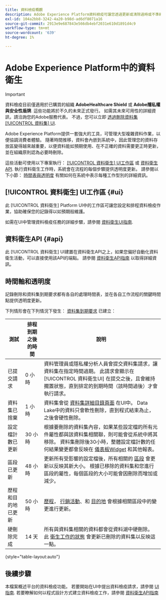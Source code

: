 ```yaml
---
title: 資料檢疫概觀
description: Adobe Experience Platform資料檢疫可讓您透過更新或清除過時或不準確的記錄，來管理資料的生命週期。
exl-id: 104a2bb8-3242-4a20-b98d-ad6df8071a16
source-git-commit: 2913e9e687843e566db4ebf2031e610d1891d4c9
workflow-type: tm+mt
source-wordcount: '639'
ht-degree: 1%

---
```


# Adobe Experience Platform中的資料衛生

>[!IMPORTANT]
>
>資料檢疫目前僅適用於已購買的組織 **AdobeHealthcare Shield** 或 **Adobe隱私權與安全性盾牌**. 這些功能將於不久的未來正式發行。 如需其未來可用性的詳細資訊，請洽詢您的Adobe服務代表。 不過，您可以立即 [透過刪除資料集 [!UICONTROL 資料集] UI](../catalog/datasets/user-guide.md#delete).

Adobe Experience Platform提供一套強大的工具，可管理大型複雜資料作業，以便協調消費者體驗。 隨著時間推移，資料會內嵌到系統中，因此管理您的資料存放區變得越來越重要，以便資料能如預期使用、在不正確的資料需要更正時更新，並在組織原則認為必要時刪除。

<!-- Platform's data hygiene capabilities allow you to manage your stored data through the following:

* Scheduling automated dataset expirations
* Deleting individual records from one or all datasets

>[!IMPORTANT]
>
>Record deletes are meant to be used for data cleansing, removing anonymous data, or data minimization. They are **not** to be used for data subject rights requests (compliance) as pertaining to privacy regulations like the General Data Protection Regulation (GDPR). For all compliance use cases, use [Adobe Experience Platform Privacy Service](../privacy-service/home.md) instead. -->

這些活動可使用以下專案執行： [[!UICONTROL 資料衛生] UI工作區](#ui) 或 [資料衛生API](#api). 執行資料衛生工作時，系統會在流程的每個步驟提供透明度更新。 請參閱以下小節： [時間表與透明度](#timelines-and-transparency) 有關如何在系統中表示每種工作型別的詳細資訊。

## [!UICONTROL 資料衛生] UI工作區 {#ui}

此 [!UICONTROL 資料衛生] Platform UI中的工作區可讓您設定和排程資料檢疫作業，協助確保您的記錄得以如預期般維護。

如需在UI中管理資料檢疫任務的詳細步驟，請參閱 [資料衛生UI指南](./ui/overview.md).

## 資料衛生API {#api}

此 [!UICONTROL 資料衛生] UI建置在資料衛生API之上，如果您偏好自動化資料衛生活動，可以直接使用該API的端點。 請參閱 [資料衛生API指南](./api/overview.md) 以取得詳細資訊。

## 時間軸和透明度

記錄刪除和資料集到期要求都有各自的處理時間表，並在各自工作流程的關鍵時間點提供透明度更新。

<!-- ### Dataset expirations {#dataset-expiration-transparency} -->

下列情形會在下列情況下發生： [資料集到期要求](./ui/dataset-expiration.md) 已建立：

| 測試 | 排程到期之後的時間 | 說明 |
| --- | --- | --- |
| 已提交請求 | 0 小時 | 資料管理員或隱私權分析人員會提交資料集請求，讓資料集在指定時間過期。 此請求會顯示在 [!UICONTROL 資料衛生UI] 在提交之後，且會維持擱置狀態，直到排定的到期時間（該時間過後）才會執行請求。 |
| 資料集已捨棄 | 1 小時 | 資料集會從 [資料集詳細目錄頁面](../catalog/datasets/user-guide.md) 在UI中。 Data Lake中的資料只會軟性刪除，直到程式結束為止，之後會硬性刪除。 |
| 設定檔計數已更新 | 30 小時 | 根據要刪除的資料集內容，如果某些設定檔的所有元件屬性都與該資料集相關聯，則可能會從系統中將其移除。 資料集刪除後30小時，整體設定檔計數的任何結果變更都會反映在 [儀表板Widget](../dashboards/guides/profiles.md#profile-count-trend) 和其他報表。 |
| 區段已更新 | 48 小時 | 更新所有受影響的設定檔後，所有相關的 [區段](../segmentation/home.md) 會更新以反映其新大小。 根據已移除的資料集和您進行區段的屬性，每個區段的大小可能會因刪除而增加或減少。 |
| 歷程和目的地已更新 | 50 小時 | [歷程](https://experienceleague.adobe.com/docs/journey-optimizer/using/orchestrate-journeys/about-journeys/journey.html)， [行銷活動](https://experienceleague.adobe.com/docs/journey-optimizer/using/campaigns/get-started-with-campaigns.html)、和 [目的地](../destinations/home.md) 會根據相關區段中的變更進行更新。 |
| 硬刪除完成 | 14 天 | 所有與資料集相關的資料都會從資料湖中硬刪除。 此 [衛生工作的狀態](./ui/browse.md#view-details) 會更新已刪除的資料集以反映這一點。 |

{style="table-layout:auto"}

<!-- ### Record deletes {#record-delete-transparency}

>[!IMPORTANT]
>
>Record deletes are only available for organizations that have purchased Adobe Healthcare Shield.

The following takes place when a [record delete request](./ui/record-delete.md) is created:

| Stage | Time after request submission | Description |
| --- | --- | --- |
| Request is submitted | 0 hours | A data steward or privacy analyist submits a record delete request. The request is visible in the [!UICONTROL Data Hygiene UI] after it has been submitted. |
| Profile lookups updated | 3 hours | The change in profile counts caused by the deleted identity are reflected in [dashboard widgets](../dashboards/guides/profiles.md#profile-count-trend) and other reports. |
| Segments updated | 24 hours | Once profiles are removed, all related [segments](../segmentation/home.md) are updated to reflect their new size. |
| Journeys and destinations updated | 26 hours | [Journeys](https://experienceleague.adobe.com/docs/journey-optimizer/using/orchestrate-journeys/about-journeys/journey.html), [campaigns](https://experienceleague.adobe.com/docs/journey-optimizer/using/campaigns/get-started-with-campaigns.html), and [destinations](../destinations/home.md) are updated according to changes in related segments. |
| Records soft deleted in data lake | 7 days | The data is soft deleted from the data lake. |
| Data vacuuming completed | 14 days | The [status of the hygiene job](./ui/browse.md#view-details) updates to indicate that the job has completed, meaning that data vacuuming has been completed on the data lake and the relevant records have been hard deleted. |

{style="table-layout:auto"} -->

## 後續步驟

本檔案概述平台的資料檢疫功能。 若要開始在UI中提出資料檢疫請求，請參閱 [UI指南](./ui/overview.md). 若要瞭解如何以程式設計方式建立資料檢疫工作，請參閱 [資料衛生API指南](./api/overview.md)
